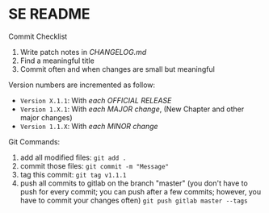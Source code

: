 # SE README

Commit Checklist
1. Write patch notes in *CHANGELOG.md*
2. Find a meaningful title
3. Commit often and when changes are small but meaningful

Version numbers are incremented as follow:
* `Version X.1.1`: With *each OFFICIAL RELEASE*
* `Version 1.X.1`: With *each MAJOR change*, (New Chapter and other major changes)
* `Version 1.1.X`: With *each MINOR change*

Git Commands:
1. add all modified files:
    `git add .`
2. commit those files:
    `git commit -m "Message"`
3. tag this commit:
    `git tag v1.1.1`
4. push all commits to gitlab on the branch "master" (you don't have to push for every commit; you can push after a few commits; however, you have to commit your changes often)
    `git push gitlab master --tags`